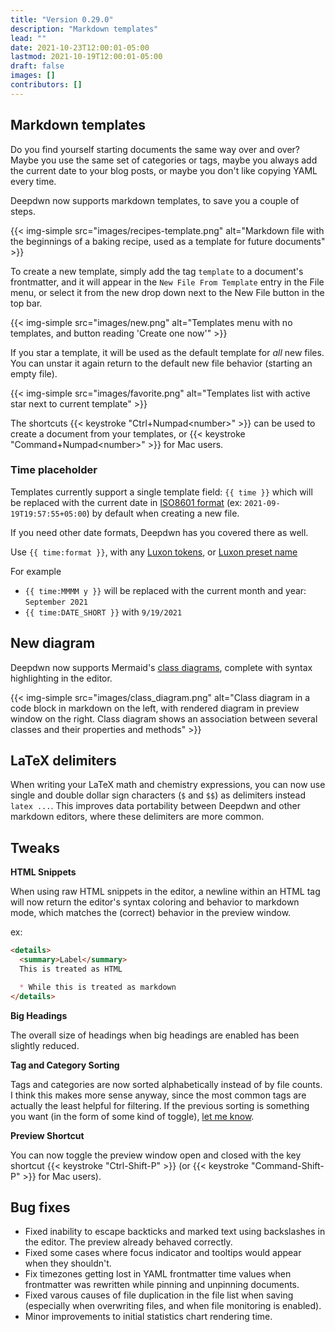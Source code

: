 ```yaml
---
title: "Version 0.29.0"
description: "Markdown templates"
lead: ""
date: 2021-10-23T12:00:01-05:00
lastmod: 2021-10-19T12:00:01-05:00
draft: false
images: []
contributors: []
---
```


## Markdown templates

Do you find yourself starting documents the same way over and over? Maybe you use the same set of categories or tags, maybe you always add the current date to your blog posts, or maybe you don't like copying YAML every time.

Deepdwn now supports markdown templates, to save you a couple of steps.

{{< img-simple src="images/recipes-template.png" alt="Markdown file with the beginnings of a baking recipe, used as a template for future documents" >}}

To create a new template, simply add the tag `template` to a document's frontmatter, and it will appear in the `New File From Template` entry in the File menu, or select it from the new drop down next to the New File button in the top bar.

{{< img-simple src="images/new.png" alt="Templates menu with no templates, and button reading 'Create one now'" >}}

If you star a template, it will be used as the default template for _all_ new files. You can unstar it again return to the default new file behavior (starting an empty file).

{{< img-simple src="images/favorite.png" alt="Templates list with active star next to current template" >}}

The shortcuts {{< keystroke "Ctrl+Numpad&lt;number&gt;" >}} can be used to create a document from your templates, or  {{< keystroke "Command+Numpad&lt;number&gt;" >}} for Mac users.

### Time placeholder

Templates currently support a single template field: `{{ time }}` which will be replaced with the current date in [ISO8601 format](https://en.wikipedia.org/wiki/ISO_8601) (ex: `2021-09-19T19:57:55+05:00`) by default when creating a new file.

If you need other date formats, Deepdwn has you covered there as well.

Use `{{ time:format }}`, with any [Luxon tokens](https://moment.github.io/luxon/#/formatting?id=table-of-tokens), or [Luxon preset name](https://moment.github.io/luxon/#/formatting?id=presets)

For example 

* `{{ time:MMMM y }}` will be replaced with the current month and year: `September 2021`
* `{{ time:DATE_SHORT }}` with `9/19/2021` 

## New diagram

Deepdwn now supports Mermaid's [class diagrams](https://mermaid-js.github.io/mermaid/#/classDiagram), complete with syntax highlighting in the editor.

{{< img-simple src="images/class_diagram.png" alt="Class diagram in a code block in markdown on the left, with rendered diagram in preview window on the right. Class diagram shows an association between several classes and their properties and methods" >}}

## LaTeX delimiters

When writing your LaTeX math and chemistry expressions, you can now use single and double dollar sign characters (`$` and `$$`) as delimiters instead ``latex ...``. This improves data portability between Deepdwn and other markdown editors, where these delimiters are more common.

## Tweaks

**HTML Snippets**

When using raw HTML snippets in the editor, a newline within an HTML tag will now return the editor's syntax coloring and behavior to markdown mode, which matches the (correct) behavior in the preview window.

ex: 
```markdown
<details>
  <summary>Label</summary>
  This is treated as HTML

  * While this is treated as markdown
</details>
```

**Big Headings**

The overall size of headings when big headings are enabled has been slightly reduced.

**Tag and Category Sorting**

Tags and categories are now sorted alphabetically instead of by file counts. I think this makes more sense anyway, since the most common tags are actually the least helpful for filtering. If the previous sorting is something you want (in the form of some kind of toggle), [let me know](https://itch.io/board/1147312/requests).

**Preview Shortcut**

You can now toggle the preview window open and closed with the key shortcut {{< keystroke "Ctrl-Shift-P" >}} (or {{< keystroke "Command-Shift-P" >}} for Mac users).

## Bug fixes

* Fixed inability to escape backticks and marked text using backslashes in the editor. The preview already behaved correctly.
* Fixed some cases where focus indicator and tooltips would appear when they shouldn't.
* Fix timezones getting lost in YAML frontmatter time values when frontmatter was rewritten while pinning and unpinning documents.
* Fixed varous causes of file duplication in the file list when saving (especially when overwriting files, and when file monitoring is enabled).
* Minor improvements to initial statistics chart rendering time.